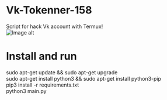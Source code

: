 # Vk-Tokenner-158
Script for hack Vk account with Termux!
<br>
![Image alt](https://github.com/XuliGan4eg2006/Vk-Tokenner-/raw/master/image.png)
# Install and run 
sudo apt-get update && sudo apt-get upgrade
<br>
sudo apt-get install python3 && sudo apt-get install python3-pip
<br>
pip3 install -r requirements.txt
<br>
python3 main.py
